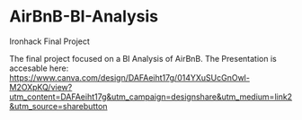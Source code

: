 # AirBnB-BI-Analysis
Ironhack Final Project

The final project focused on a BI Analysis of AirBnB.
The Presentation is accesable here: https://www.canva.com/design/DAFAeiht17g/014YXuSUcGnOwl-M2OXpKQ/view?utm_content=DAFAeiht17g&utm_campaign=designshare&utm_medium=link2&utm_source=sharebutton 

